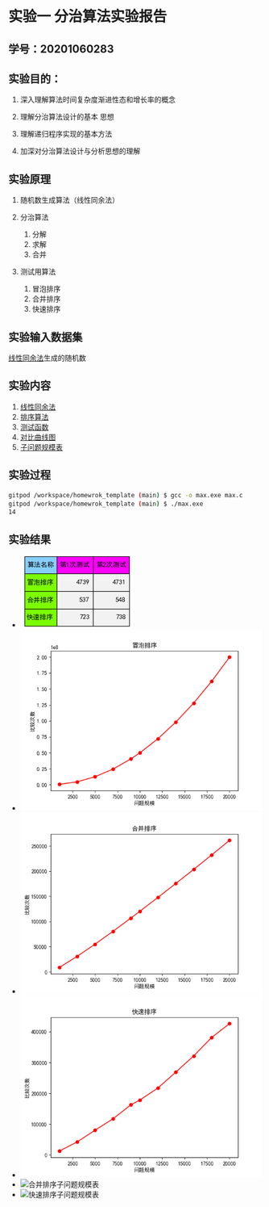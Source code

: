 # 实验一 分治算法实验报告

## 学号：20201060283

## 实验目的：

1. 深入理解算法时间复杂度渐进性态和增长率的概念

2. 理解分治算法设计的基本
思想

3. 理解递归程序实现的基本方法

4. 加深对分治算法设计与分析思想的理解

## 实验原理

1. 随机数生成算法（线性同余法）

2. 分治算法
   1. 分解
   2. 求解
   3. 合并

3. 测试用算法
   1. 冒泡排序
   2. 合并排序
   3. 快速排序

## 实验输入数据集

[线性同余法](02_lcg.c)生成的随机数

## 实验内容

1. [线性同余法](02_lcg.c)
2. [排序算法](03_sort.c)
3. [测试函数](04_main.c)
4. [对比曲线图](05_plot.py)
5. [子问题规模表](05_plot.py)

## 实验过程

```bash
gitpod /workspace/homewrok_template (main) $ gcc -o max.exe max.c
gitpod /workspace/homewrok_template (main) $ ./max.exe 
14

```

## 实验结果
- ![比较操作对比图](./img/cmp.png)
- ![冒泡排序曲线图](./img/%E5%86%92%E6%B3%A1%E6%8E%92%E5%BA%8F.png)
- ![合并排序曲线图](./img/%E5%90%88%E5%B9%B6%E6%8E%92%E5%BA%8F.png)
- ![快速排序曲线图](./img/%E5%BF%AB%E9%80%9F%E6%8E%92%E5%BA%8F.png)
- ![合并排序子问题规模表]()
- ![快速排序子问题规模表]()
